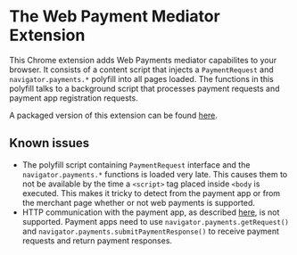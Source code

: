 # The Web Payment Mediator Extension
This Chrome extension adds Web Payments mediator capabilites to your browser. It consists of a content script that injects a `PaymentRequest` and `navigator.payments.*` polyfill into all pages loaded. The functions in this polyfill talks to a background script that processes payment requests and payment app registration requests.

A packaged version of this extension can be found [here](https://tommythorsen.github.io/webpayments-demo/files/mediator-extension.crx).

## Known issues
* The polyfill script containing `PaymentRequest` interface and the `navigator.payments.*` functions is loaded very late. This causes them to not be available by the time a `<script>` tag placed inside `<body` is executed. This makes it tricky to detect from the payment app or from the merchant page whether or not web payments is supported.
* HTTP communication with the payment app, as described [here](https://w3c.github.io/webpayments/proposals/paymentapps/payment-apps.html#sending-the-payment-request-to-the-payment-app), is not supported. Payment apps need to use `navigator.payments.getRequest()` and `navigator.payments.submitPaymentResponse()` to receive payment requests and return payment responses.
